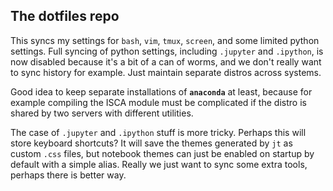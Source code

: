 ## The dotfiles repo
This syncs my settings for `bash`, `vim`, `tmux`, `screen`, and some limited python settings. Full 
syncing of python settings, including `.jupyter` and `.ipython`, is now disabled because it's a bit of a can of 
worms, and we don't really want to sync history for example. Just maintain separate distros across systems.

Good idea to keep separate installations of **`anaconda`** at least, because for example
compiling the ISCA module must be complicated if the distro is shared by two servers with different utilities.

The case of `.jupyter` and `.ipython` stuff is more tricky. Perhaps this will store keyboard shortcuts? It will
save the themes generated by `jt` as custom `.css` files, but notebook themes can just be enabled on startup by
default with a simple alias. Really we just want to sync some extra tools, perhaps there is better way.
